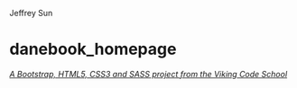 Jeffrey Sun

# danebook_homepage

*[A Bootstrap, HTML5, CSS3 and SASS project from the Viking Code School](http://www.vikingcodeschool.com)*